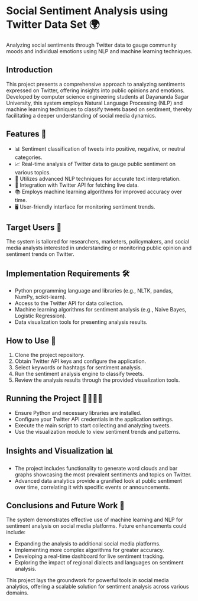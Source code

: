 # Social Sentiment Analysis using Twitter Data Set 🌍
Analyzing social sentiments through Twitter data to gauge community moods and individual emotions using NLP and machine learning techniques.

## Introduction
This project presents a comprehensive approach to analyzing sentiments expressed on Twitter, offering insights into public opinions and emotions. Developed by computer science engineering students at Dayananda Sagar University, this system employs Natural Language Processing (NLP) and machine learning techniques to classify tweets based on sentiment, thereby facilitating a deeper understanding of social media dynamics.

## Features 🌟
- 📊 Sentiment classification of tweets into positive, negative, or neutral categories.
- 📈 Real-time analysis of Twitter data to gauge public sentiment on various topics.
- 🔄 Utilizes advanced NLP techniques for accurate text interpretation.
- 🔄 Integration with Twitter API for fetching live data.
- 📚 Employs machine learning algorithms for improved accuracy over time.
- 🖥️ User-friendly interface for monitoring sentiment trends.

## Target Users 👥
The system is tailored for researchers, marketers, policymakers, and social media analysts interested in understanding or monitoring public opinion and sentiment trends on Twitter.

## Implementation Requirements 🛠️
- Python programming language and libraries (e.g., NLTK, pandas, NumPy, scikit-learn).
- Access to the Twitter API for data collection.
- Machine learning algorithms for sentiment analysis (e.g., Naive Bayes, Logistic Regression).
- Data visualization tools for presenting analysis results.

## How to Use 🚀
1. Clone the project repository.
2. Obtain Twitter API keys and configure the application.
3. Select keywords or hashtags for sentiment analysis.
4. Run the sentiment analysis engine to classify tweets.
5. Review the analysis results through the provided visualization tools.

## Running the Project 🏃‍♂️🏃‍♀️
- Ensure Python and necessary libraries are installed.
- Configure your Twitter API credentials in the application settings.
- Execute the main script to start collecting and analyzing tweets.
- Use the visualization module to view sentiment trends and patterns.

## Insights and Visualization 📊
- The project includes functionality to generate word clouds and bar graphs showcasing the most prevalent sentiments and topics on Twitter.
- Advanced data analytics provide a granified look at public sentiment over time, correlating it with specific events or announcements.

## Conclusions and Future Work 🚀
The system demonstrates effective use of machine learning and NLP for sentiment analysis on social media platforms. Future enhancements could include:
- Expanding the analysis to additional social media platforms.
- Implementing more complex algorithms for greater accuracy.
- Developing a real-time dashboard for live sentiment tracking.
- Exploring the impact of regional dialects and languages on sentiment analysis.

This project lays the groundwork for powerful tools in social media analytics, offering a scalable solution for sentiment analysis across various domains.
